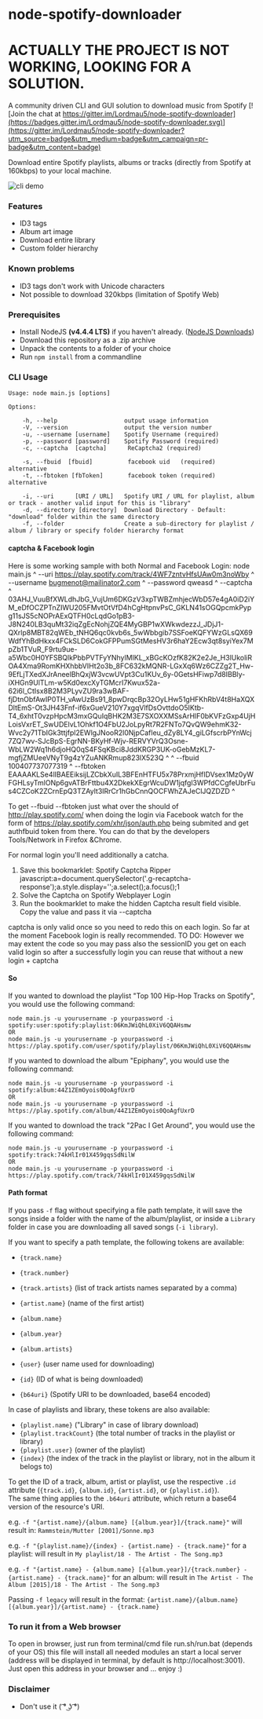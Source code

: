 # node-spotify-downloader

# ACTUALLY THE PROJECT IS NOT WORKING, LOOKING FOR A SOLUTION.

A community driven CLI and GUI solution to download music from Spotify
[![Join the chat at https://gitter.im/Lordmau5/node-spotify-downloader](https://badges.gitter.im/Lordmau5/node-spotify-downloader.svg)](https://gitter.im/Lordmau5/node-spotify-downloader?utm_source=badge&utm_medium=badge&utm_campaign=pr-badge&utm_content=badge)

Download entire Spotify playlists, albums or tracks (directly from Spotify at 160kbps) to your local machine.

![cli demo](http://i.imgur.com/R1aKQ4Z.png)

### Features
- ID3 tags
- Album art image
- Download entire library
- Custom folder hierarchy

### Known problems
- ID3 tags don't work with Unicode characters
- Not possible to download 320kbps (limitation of Spotify Web)

### Prerequisites
- Install NodeJS **(v4.4.4 LTS)** if you haven't already. ([NodeJS Downloads](https://nodejs.org/en/))
- Download this repository as a .zip archive
- Unpack the contents to a folder of your choice
- Run `npm install` from a commandline

### CLI Usage

	Usage: node main.js [options]

	Options:

	    -h, --help                   output usage information
	    -V, --version                output the version number
	    -u, --username [username]    Spotify Username (required)
	    -p, --password [password]    Spotify Password (required)
	    -c, --captcha  [captcha]      ReCaptcha2 (required)
		
	    -s, --fbuid  [fbuid]          facebook uid   (required) alternative
 	    -t, --fbtoken [fbToken]       facebook token (required) alternative		
		
	    -i, --uri 	   [URI / URL]   Spotify URI / URL for playlist, album or track - another valid input for this is "library"
	    -d, --directory [directory]  Download Directory - Default: "download" folder within the same directory
	    -f, --folder                 Create a sub-directory for playlist / album / library or specify folder hierarchy format

#### captcha & Facebook login
Here is some working sample with both
Normal and Facebook Login:
node main.js ^
	--uri https://play.spotify.com/track/4WF7zntvHfsUAw0m3noWby ^
	--username bugmenot@mailinator2.com ^
	--password qweasd ^
	--captcha ^
03AHJ_VuuBfXWLdhJbG_VujUm6DKGzV3xpTWBZmhjecWbD57e4gA0iD2iYM_eDfOCZPTnZIWU205FMvtOtVfD4hCgHtpnvPsC_GKLN41sOGQpcmkPypg11sJS5cNOPrAExQTFH0cLqdGo1pB3-J8N240LB3quMt32iqZgEcNohjZQE4MyGBP1wXWkwdezzJ_JDjJ1-QXrlp8MBT82qWEb_tNHQ6qc0kvb6s_5wWbbgib7SSFoeKQFYWzGLsQX69WdfYhBdHkxx4FCkSLD6CokGFPPumSGtMesHV3r6haY2Ecw3qt8syiYex7MpZb1TVuR_F9rtu9ue-a5Wbc0H0YFSBQlkPbbPVTFyYNhylMIKL_xBGcKOzfK82K2e2Je_H3lUkoliROA4Xma9RomKHXhbbVIHt2o3b_8FC632kMQNR-LGxXq6Wz6CZZg2T_Hw-9EfLjTXedXJrAneelBhQxjW3vcwUVpt3Cu1KUv_6y-0GetsHFiwp7d8IBBly-iXHGn9UlTLm-w5Kd0excXyTGMcrI7Kwux52a-62i6l_CtIsx8B2M3PLyvZU9ra3wBAF-fjDtnObfAwIP0TH_vAwUzBs91_8pwDrqcBp32OyLHw51gHFKhRbV4t8HaXQXDltEmS-Ot3JH43Fnf-if6xGueV210Y7xgqVlfDsOvttdoO5IKtb-T4_6xhtT0vzpHpcM3mxGQuIqBHK2M3E7SXOXXMSsArHlF0bKVFzGxp4UjHLoisVxrET_SwUDElvL1Ohkf1O4FbU2JoLpyRt7R2FNTo7QvQW9ehmK32-Wvc2y71TbIGk3ttjfpl2EWlgJNooR2l0NjpCafleu_dZy8LY4_giLGfscrbPYnWcj7ZQ7wv-SJcBpS-EgrNN-BKyHf-Wjv-RERVYVrQ3Osne-WbLW2Wq1h6djoHQ0qS4FSqKBci8JddKRGP3UK-oGebMzKL7-mgfjZMUeeVNyT9g4zYZuANKRmup823lX523Q ^
	^
	--fbuid 100407737077319 ^
	--fbtoken EAAAAKLSe4lIBAEEiksijLZCbkXuIL3BFEnHTFU5x78PrxmjHfIDVsex1Mz0yWFGHLsyTmlONp6gvATBrFttbu4X2DkekXEgrWcuDW1jqfgl3WPfdCCgfeUbrFus4CZCoK2ZCrnEpQ3TZAylt3IRrCr1hGbCnnQOCFWhZAJeClJQZDZD ^

To get --fbuid 	--fbtoken just what over the should of http://play.spotify.com/ when doing the login via Facebook
watch for the form of https://play.spotify.com/xhr/json/auth.php being submited and get authfbuid token from there.
You can do that by the developers Tools/Network in Firefox &Chrome.

For normal login you'll need additionally a catcha.
1. Save this bookmarklet: 
Spotify Captcha Ripper
javascript:a=document.querySelector('.g-recaptcha-response');a.style.display='';a.select();a.focus();1
2. Solve the Captcha on Spotify Webplayer Login
3. Run the bookmarklet to make the hidden Captcha result field visible. Copy the value and pass it via 
--captcha

captcha is only valid once so you need to redo this on each login.
So far at the moment Facebook login is really recommended.
TO DO:
However we may extent the code so you may pass also the sessionID you get on each
valid login so after a successfully login you can reuse that without a new login + captcha


		
#### So
  If you wanted to download the playlist "Top 100 Hip-Hop Tracks on Spotify", you would use the following command:
	
	node main.js -u yourusername -p yourpassword -i spotify:user:spotify:playlist:06KmJWiQhL0XiV6QQAHsmw
	OR
	node main.js -u yourusername -p yourpassword -i https://play.spotify.com/user/spotify/playlist/06KmJWiQhL0XiV6QQAHsmw

  If you wanted to download the album "Epiphany", you would use the following command:

	node main.js -u yourusername -p yourpassword -i spotify:album:44Z1ZEmOyois0QoAgfUxrD
	OR
	node main.js -u yourusername -p yourpassword -i https://play.spotify.com/album/44Z1ZEmOyois0QoAgfUxrD

  If you wanted to download the track "2Pac I Get Around", you would use the following command:

	node main.js -u yourusername -p yourpassword -i spotify:track:74kHlIr01X459gqsSdNilW
	OR
	node main.js -u yourusername -p yourpassword -i https://play.spotify.com/track/74kHlIr01X459gqsSdNilW

#### Path format
If you pass `-f` flag without specifying a file path template, it will save the
songs inside a folder with the name of the album/playlist, or inside a `Library`
folder in case you are downloading all saved songs (`-i library`).

If you want to specify a path template, the following tokens are available:

- `{track.name}`
- `{track.number}`
- `{track.artists}` (list of track artists names separated by a comma)
- `{artist.name}` (name of the first artist)


- `{album.name}`
- `{album.year}`
- `{album.artists}`


- `{user}` (user name used for downloading)
- `{id}` (ID of what is being downloaded)
- `{b64uri}` (Spotify URI to be downloaded, base64 encoded)

In case of playlists and library, these tokens are also available:

- `{playlist.name}` ("Library" in case of library download)
- `{playlist.trackCount}` (the total number of tracks in the playlist or library)
- `{playlist.user}` (owner of the playlist)
- `{index}` (the index of the track in the playlist or library, not in the album it belogs to)

To get the ID of a track, album, artist or playlist, use the respective `.id` attribute (`{track.id}`, `{album.id}`, `{artist.id}`, or `{playlist.id}`).  
The same thing applies to the `.b64uri` attribute, which return a base64 version of the resource's URI.

e.g. `-f "{artist.name}/{album.name} [{album.year}]/{track.name}"`
will result in: `Rammstein/Mutter [2001]/Sonne.mp3`

e.g. `-f "{playlist.name}/{index} - {artist.name} - {track.name}"` for a playlist:
will result in `My playlist/18 - The Artist - The Song.mp3`

e.g. `-f "{artist.name} - {album.name} [{album.year}]/{track.number} - {artist.name} - {track.name}"` for an album:
will result in `The Artist - The Album [2015]/18 - The Artist - The Song.mp3`

Passing `-f legacy` will result in the format:
`{artist.name}/{album.name} [{album.year}]/{artist.name} - {track.name}`


### To run it from a Web browser
  To open in browser, just run from terminal/cmd file run.sh/run.bat (depends of your OS)
    this file will install all needed modules an start a local server (address will be displayed in terminal, by default is http://localhost:3001).
    Just open this address in your browser and ... enjoy :)


### Disclaimer
- Don't use it ( ͡° ͜ʖ ͡°)
